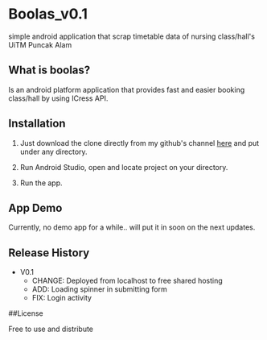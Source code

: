 # Boolas_v0.1
simple android application that scrap timetable data of nursing class/hall's UiTM Puncak Alam

## What is boolas?

Is an android platform application that provides fast and easier booking class/hall by using ICress API.   





## Installation

1)  Just download the clone directly from my github's channel [here](https://github.com/piteli/Boolas_v0.1.git) and put under any directory.

2)  Run Android Studio, open and locate project on your directory.

3)  Run the app.




## App Demo

Currently, no demo app for a while.. will put it in soon on the next updates.



## Release History
* V0.1
  * CHANGE: Deployed from localhost to free shared hosting
  * ADD: Loading spinner in submitting form
  * FIX: Login activity
  
##License

Free to use and distribute
